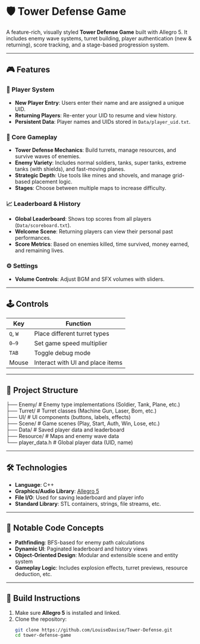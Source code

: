 # 🛡️ Tower Defense Game

A feature-rich, visually styled **Tower Defense Game** built with Allegro 5. It includes enemy wave systems, turret building, player authentication (new & returning), score tracking, and a stage-based progression system.

---

## 🎮 Features

### 🔐 Player System
- **New Player Entry**: Users enter their name and are assigned a unique UID.
- **Returning Players**: Re-enter your UID to resume and view history.
- **Persistent Data**: Player names and UIDs stored in `Data/player_uid.txt`.

### 🏰 Core Gameplay
- **Tower Defense Mechanics**: Build turrets, manage resources, and survive waves of enemies.
- **Enemy Variety**: Includes normal soldiers, tanks, super tanks, extreme tanks (with shields), and fast-moving planes.
- **Strategic Depth**: Use tools like mines and shovels, and manage grid-based placement logic.
- **Stages**: Choose between multiple maps to increase difficulty.

### 📈 Leaderboard & History
- **Global Leaderboard**: Shows top scores from all players (`Data/scoreboard.txt`).
- **Welcome Scene**: Returning players can view their personal past performances.
- **Score Metrics**: Based on enemies killed, time survived, money earned, and remaining lives.

### ⚙️ Settings
- **Volume Controls**: Adjust BGM and SFX volumes with sliders.

---

## 🕹️ Controls

| Key      | Function                        |
|----------|---------------------------------|
| `Q`, `W` | Place different turret types    |
| `0–9`    | Set game speed multiplier       |
| `TAB`    | Toggle debug mode               |
| Mouse    | Interact with UI and place items|

---

## 📁 Project Structure
├── Enemy/ # Enemy type implementations (Soldier, Tank, Plane, etc.)<br>
├── Turret/ # Turret classes (Machine Gun, Laser, Bom, etc.)<br>
├── UI/ # UI components (buttons, labels, effects)<br>
├── Scene/ # Game scenes (Play, Start, Auth, Win, Lose, etc.)<br>
├── Data/ # Saved player data and leaderboard<br>
├── Resource/ # Maps and enemy wave data<br>
└── player_data.h # Global player data (UID, name)<br>

---

## 🛠️ Technologies

- **Language**: C++
- **Graphics/Audio Library**: [Allegro 5](https://liballeg.org/)
- **File I/O**: Used for saving leaderboard and player info
- **Standard Library**: STL containers, strings, file streams, etc.

---

## 🧠 Notable Code Concepts

- **Pathfinding**: BFS-based for enemy path calculations
- **Dynamic UI**: Paginated leaderboard and history views
- **Object-Oriented Design**: Modular and extensible scene and entity system
- **Gameplay Logic**: Includes explosion effects, turret previews, resource deduction, etc.

---

## 🧪 Build Instructions

1. Make sure **Allegro 5** is installed and linked.
2. Clone the repository:
   ```bash
   git clone https://github.com/LouiseDavise/Tower-Defense.git
   cd tower-defense-game
